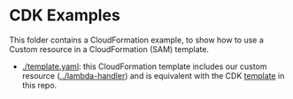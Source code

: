 # CDK Examples

This folder contains a CloudFormation example, to show how to use a Custom resource in a CloudFormation (SAM) template.

- [./template.yaml](./template.yaml): this CloudFormation template includes our custom resource ([../lambda-handler](../lambda-handler)) and is equivalent with the CDK [template](../cdk/cdk-template.ts) in this repo.

